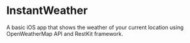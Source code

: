 # InstantWeather
A basic iOS app that shows the weather of your current location using OpenWeatherMap API and RestKit framework.
